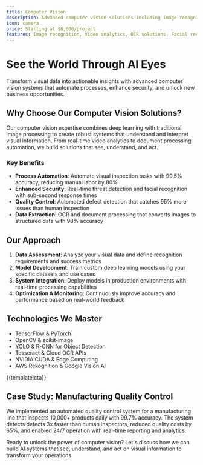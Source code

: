```yaml
---
title: Computer Vision
description: Advanced computer vision solutions including image recognition, video analytics, OCR, and real-time object detection for automation and intelligence
icon: camera
price: Starting at $8,000/project
features: Image recognition, Video analytics, OCR solutions, Facial recognition, Object detection, Real-time processing
---
```


# See the World Through AI Eyes

Transform visual data into actionable insights with advanced computer vision systems that automate processes, enhance security, and unlock new business opportunities.

## Why Choose Our Computer Vision Solutions?

Our computer vision expertise combines deep learning with traditional image processing to create robust systems that understand and interpret visual information. From real-time video analytics to document processing automation, we build solutions that see, understand, and act.

### Key Benefits

- **Process Automation**: Automate visual inspection tasks with 99.5% accuracy, reducing manual labor by 80%
- **Enhanced Security**: Real-time threat detection and facial recognition with sub-second response times
- **Quality Control**: Automated defect detection that catches 95% more issues than human inspection
- **Data Extraction**: OCR and document processing that converts images to structured data with 98% accuracy

## Our Approach

1. **Data Assessment**: Analyze your visual data and define recognition requirements and success metrics
2. **Model Development**: Train custom deep learning models using your specific datasets and use cases
3. **System Integration**: Deploy models in production environments with real-time processing capabilities
4. **Optimization & Monitoring**: Continuously improve accuracy and performance based on real-world feedback

## Technologies We Master

- TensorFlow & PyTorch
- OpenCV & scikit-image
- YOLO & R-CNN for Object Detection
- Tesseract & Cloud OCR APIs
- NVIDIA CUDA & Edge Computing
- AWS Rekognition & Google Vision AI

{{template:cta}}

## Case Study: Manufacturing Quality Control

We implemented an automated quality control system for a manufacturing line that inspects 10,000+ products daily with 99.7% accuracy. The system detects defects 3x faster than human inspectors, reduced quality costs by 65%, and enabled 24/7 operation with real-time reporting and analytics.

Ready to unlock the power of computer vision? Let's discuss how we can build AI systems that see, understand, and act on visual information to transform your operations.
